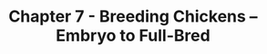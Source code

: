 ---
layout: chapter        # <‑‑ use the new chapter layout
title: "Chapter 7 - Breeding Chickens – Embryo to Full-Bred"
weight: 8              # field used for sorting in chapters.md
quiz_id: ch8           # tells the layout which quiz to pull
---